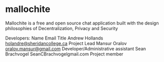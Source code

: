 # mallochite
Mallochite is a free and open source chat application built with the design philosophies of Decentralization, Privacy and Security


Developers:
Name                Email                           Title
Andrew Hollands     holandre@sheridancollege.ca     Project Lead
Mansur Oralov       oralov.mansur@gmail.com         Developer/Administrative assistant
Sean Brachvogel     SeanCBrachvogelgmail.com		Project member